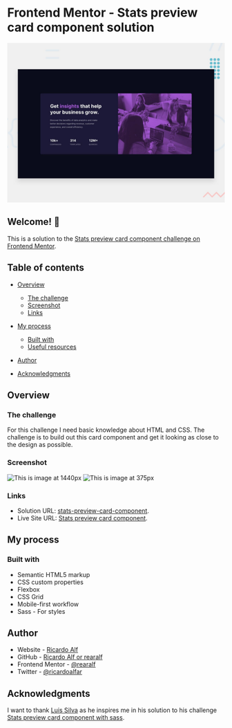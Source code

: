 # Frontend Mentor - Stats preview card component solution

![Design preview for the Stats preview card component coding challenge](./design/desktop-preview.jpg)

## Welcome! 👋

This is a solution to the [Stats preview card component challenge on Frontend Mentor](https://www.frontendmentor.io/challenges/stats-preview-card-component-8JqbgoU62).

## Table of contents

- [Overview](#overview)
  - [The challenge](#the-challenge)
  - [Screenshot](#screenshot)
  - [Links](#links)

- [My process](#my-process)
  - [Built with](#built-with)
  - [Useful resources](#useful-resources)
- [Author](#author)
- [Acknowledgments](#acknowledgments)

## Overview

### The challenge

For this challenge I need basic knowledge about HTML and CSS. The challenge is to build out this card component and get it looking as close to the design as possible.

### Screenshot

<img src="D:\Paginas\Frontend Mentor\stats-preview-card-component-main\design\desktop-design.jpg" alt="This is image at 1440px" />

<img src="D:\Paginas\Frontend Mentor\stats-preview-card-component-main\design\mobile-design.jpg" alt="This is image at 375px" />

### Links

- Solution URL: [stats-preview-card-component](https://github.com/rearalf/stats-preview-card-component).
- Live Site URL: [Stats preview card component](https://stats-preview-card-component-henna.vercel.app/).

## My process

### Built with

- Semantic HTML5 markup
- CSS custom properties
- Flexbox
- CSS Grid
- Mobile-first workflow
- Sass - For styles

## Author

- Website - [Ricardo Alf](https://rearalf.vercel.app/)
- GitHub - [Ricardo Alf or rearalf](https://github.com/rearalf)
- Frontend Mentor - [@rearalf](https://www.frontendmentor.io/profile/rearalf)
- Twitter - [@ricardoalfar](https://twitter.com/ricardoalfar)

## Acknowledgments

I want to thank [Luis Silva](https://www.frontendmentor.io/profile/luis-silva-hub) as he inspires me in his solution to his challenge [Stats preview card component with sass](https://luisstivesilva.github.io/frontendmentor-challenge-5/).
